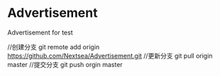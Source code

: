 # Advertisement
Advertisement for test

//创建分支
git remote add origin https://github.com/Nextsea/Advertisement.git
//更新分支
git pull origin master
//提交分支
git push orgin master
